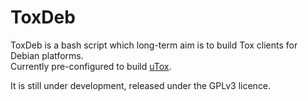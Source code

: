 # ToxDeb

ToxDeb is a bash script which long-term aim is to build Tox clients for Debian platforms.  
Currently pre-configured to build [uTox](https://github.com/grayhatter/utox).

It is still under development, released under the GPLv3 licence.
